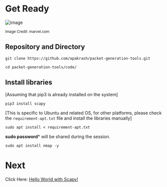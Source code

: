 # Get Ready

![image](https://user-images.githubusercontent.com/17419002/172033117-42cd563c-4e17-4b1a-8af1-eacfa0446814.png)

<sub>Image Credit: marvel.com</sub>


## Repository and Directory
```
git clone https://github.com/apakrash/packet-generation-tools.git
```
```
cd packet-generation-tools/code/
```

## Install libraries
[Assuming that pip3 is already installed on the system]

```
pip3 install scapy
```

[This is specific to Ubuntu and related OS, for other platforms, please check the `requirement-apt.txt` file and install the libraries manually]

```
sudo apt install < requirement-apt.txt
```
**sudo password*** will be shared during the session.
```
sudo apt install nmap -y
```



# Next
Click Here: [Hello World with Scapy!](02-hello-world-sr-functions.md)
